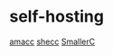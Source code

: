 # self-hosting

[amacc](https://github.com/jserv/amacc)
[shecc](https://github.com/jserv/shecc)
[SmallerC](https://github.com/alexfru/SmallerC)
